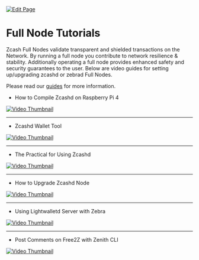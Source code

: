 <a href="https://github.com/zechub/zechub/edit/main/site/tutorials/Full_Node_Tutorials.md" target="_blank">
  <img src="https://img.shields.io/badge/Edit-blue" alt="Edit Page"/>
</a>

# Full Node Tutorials

Zcash Full Nodes validate transparent and shielded transactions on the Network. By running a full node you contribute to network resilience & stability. Additionally operating a full node provides enhanced safety and security guarantees to the user. Below are video guides for setting up/upgrading zcashd or zebrad Full Nodes.

Please read our [guides](/site/Guides/Full_Nodes) for more information.

- How to Compile Zcashd on Raspberry Pi 4

[![Video Thumbnail](https://img.youtube.com/vi/SGYrzhs1l2k/hqdefault.jpg)](https://www.youtube.com/watch?v=SGYrzhs1l2k)
____

- Zcashd Wallet Tool

[![Video Thumbnail](https://img.youtube.com/vi/9t2LX3HFldw/hqdefault.jpg)](https://www.youtube.com/watch?v=9t2LX3HFldw)
____

- The Practical for Using Zcashd 

[![Video Thumbnail](https://img.youtube.com/vi/KNhd1KC0Bqk/hqdefault.jpg)](https://www.youtube.com/watch?v=KNhd1KC0Bqk)
____

- How to Upgrade Zcashd Node

[![Video Thumbnail](https://img.youtube.com/vi/YjAkaseEqAE/hqdefault.jpg)](https://www.youtube.com/watch?v=YjAkaseEqAE)
_____

- Using Lightwalletd Server with Zebra

[![Video Thumbnail](https://img.youtube.com/vi/FfH5jiX8pT0/hqdefault.jpg)](https://www.youtube.com/watch?v=FfH5jiX8pT0)


____

- Post Comments on Free2Z with Zenith CLI

[![Video Thumbnail](https://img.youtube.com/vi/HtorP8TJ5vk/hqdefault.jpg)](https://www.youtube.com/watch?v=HtorP8TJ5vk)


